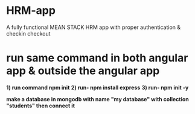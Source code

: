 # HRM-app
A fully functional MEAN STACK HRM app with proper authentication &amp; checkin checkout 

# run same command in both angular app & outside the angular app
**1) run command npm init**
**2) run- npm install express**
**3) run- npm init -y**

**make a database in mongodb with name "my database" with collection "students" then connect it**

